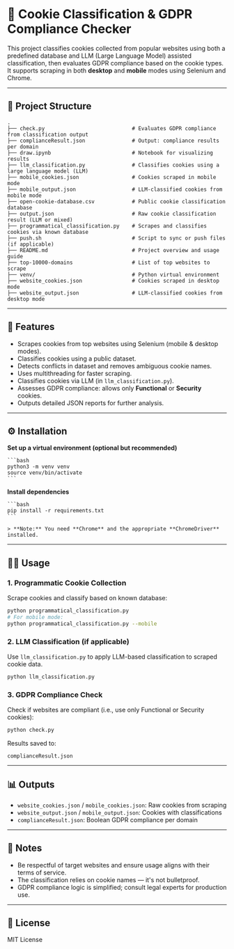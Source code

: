 # 🍪 Cookie Classification & GDPR Compliance Checker

This project classifies cookies collected from popular websites using both a predefined database and LLM (Large Language Model) assisted classification, then evaluates GDPR compliance based on the cookie types. It supports scraping in both **desktop** and **mobile** modes using Selenium and Chrome.

---

## 📁 Project Structure

```
.
├── check.py                            # Evaluates GDPR compliance from classification output
├── complianceResult.json               # Output: compliance results per domain
├── draw.ipynb                          # Notebook for visualizing results
├── llm_classification.py               # Classifies cookies using a large language model (LLM)
├── mobile_cookies.json                 # Cookies scraped in mobile mode
├── mobile_output.json                  # LLM-classified cookies from mobile mode
├── open-cookie-database.csv            # Public cookie classification database
├── output.json                         # Raw cookie classification result (LLM or mixed)
├── programmatical_classification.py    # Scrapes and classifies cookies via known database
├── push.sh                             # Script to sync or push files (if applicable)
├── README.md                           # Project overview and usage guide
├── top-10000-domains                   # List of top websites to scrape
├── venv/                               # Python virtual environment
├── website_cookies.json                # Cookies scraped in desktop mode
├── website_output.json                 # LLM-classified cookies from desktop mode
```

---

## 🚀 Features

-   Scrapes cookies from top websites using Selenium (mobile & desktop modes).
-   Classifies cookies using a public dataset.
-   Detects conflicts in dataset and removes ambiguous cookie names.
-   Uses multithreading for faster scraping.
-   Classifies cookies via LLM (in `llm_classification.py`).
-   Assesses GDPR compliance: allows only **Functional** or **Security** cookies.
-   Outputs detailed JSON reports for further analysis.

---

## ⚙️ Installation

**Set up a virtual environment (optional but recommended)**

    ```bash
    python3 -m venv venv
    source venv/bin/activate
    ```

**Install dependencies**

    ```bash
    pip install -r requirements.txt
    ```

    > **Note:** You need **Chrome** and the appropriate **ChromeDriver** installed.

---

## 🧑‍💻 Usage

### 1. Programmatic Cookie Collection

Scrape cookies and classify based on known database:

```bash
python programmatical_classification.py
# For mobile mode:
python programmatical_classification.py --mobile
```

### 2. LLM Classification (if applicable)

Use `llm_classification.py` to apply LLM-based classification to scraped cookie data.

```bash
python llm_classification.py
```

### 3. GDPR Compliance Check

Check if websites are compliant (i.e., use only Functional or Security cookies):

```bash
python check.py
```

Results saved to:

```
complianceResult.json
```

---

## 📊 Outputs

-   `website_cookies.json` / `mobile_cookies.json`: Raw cookies from scraping
-   `website_output.json` / `mobile_output.json`: Cookies with classifications
-   `complianceResult.json`: Boolean GDPR compliance per domain

---

## 📌 Notes

-   Be respectful of target websites and ensure usage aligns with their terms of service.
-   The classification relies on cookie names — it's not bulletproof.
-   GDPR compliance logic is simplified; consult legal experts for production use.

---

## 📃 License

MIT License

